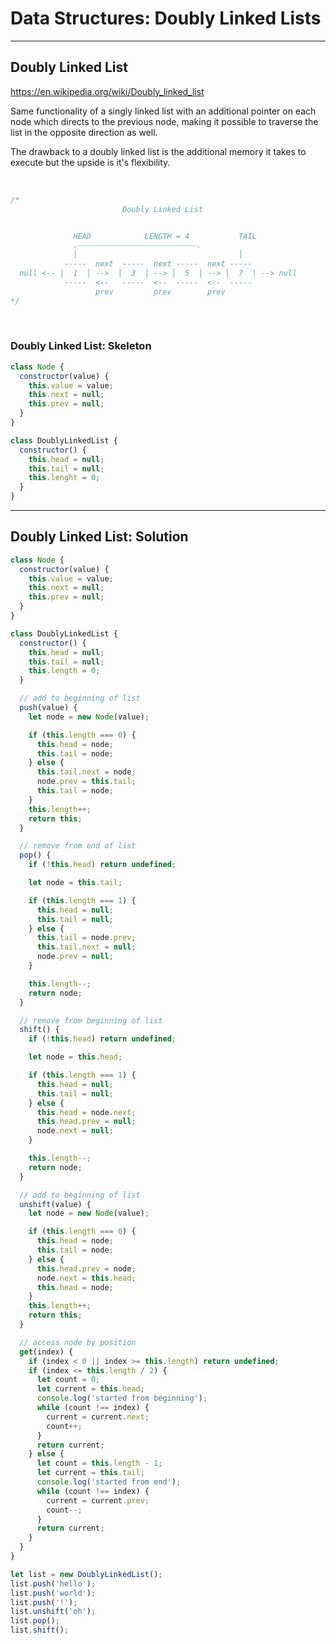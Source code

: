 # Data Structures: Doubly Linked Lists

---

## Doubly Linked List

<https://en.wikipedia.org/wiki/Doubly_linked_list>

Same functionality of a singly linked list with an additional pointer on each node which directs to the previous node, making it possible to traverse the list in the opposite direction as well.

The drawback to a doubly linked list is the additional memory it takes to execute but the upside is it's flexibility.

</br>

```js
/*
                         Doubly Linked List


              HEAD            LENGTH = 4           TAIL
              .⏤⏤⏤⏤⏤⏤⏤⏤⏤⏤⏤⏤⏤⏤⏤⏤⏤⏤⏤⏤.
              │                                    │
            -----  next  -----  next -----  next -----
  null <-- │  1  │ -->  │  3  │ --> │  5  │ --> │  7  │ --> null
            -----  <--   -----  <--  -----  <--  -----  
                   prev         prev        prev
*/
```

</br>

### Doubly Linked List: Skeleton

```js
class Node {
  constructor(value) {
    this.value = value;
    this.next = null;
    this.prev = null;
  }
}

class DoublyLinkedList {
  constructor() {
    this.head = null;
    this.tail = null;
    this.lenght = 0;
  }
}
```

---

## Doubly Linked List: Solution

```js
class Node {
  constructor(value) {
    this.value = value;
    this.next = null;
    this.prev = null;
  }
}

class DoublyLinkedList {
  constructor() {
    this.head = null;
    this.tail = null;
    this.length = 0;
  }

  // add to beginning of list
  push(value) {
    let node = new Node(value);

    if (this.length === 0) {
      this.head = node;
      this.tail = node;
    } else {
      this.tail.next = node;
      node.prev = this.tail;
      this.tail = node;
    }
    this.length++;
    return this;
  }

  // remove from end of list
  pop() {
    if (!this.head) return undefined;

    let node = this.tail;

    if (this.length === 1) {
      this.head = null;
      this.tail = null;
    } else {
      this.tail = node.prev;
      this.tail.next = null;
      node.prev = null;
    }

    this.length--;
    return node;
  }

  // remove from beginning of list
  shift() {
    if (!this.head) return undefined;

    let node = this.head;

    if (this.length === 1) {
      this.head = null;
      this.tail = null;
    } else {
      this.head = node.next;
      this.head.prev = null;
      node.next = null;
    }

    this.length--;
    return node;
  }

  // add to beginning of list
  unshift(value) {
    let node = new Node(value);

    if (this.length === 0) {
      this.head = node;
      this.tail = node;
    } else {
      this.head.prev = node;
      node.next = this.head;
      this.head = node;
    }
    this.length++;
    return this;
  }

  // access node by position
  get(index) {
    if (index < 0 || index >= this.length) return undefined;
    if (index <= this.length / 2) {
      let count = 0;
      let current = this.head;
      console.log('started from beginning');
      while (count !== index) {
        current = current.next;
        count++;
      }
      return current;
    } else {
      let count = this.length - 1;
      let current = this.tail;
      console.log('started from end');
      while (count !== index) {
        current = current.prev;
        count--;
      }
      return current;
    }
  }
}

let list = new DoublyLinkedList();
list.push('hello');
list.push('world');
list.push('!');
list.unshift('oh');
list.pop();
list.shift();

```
